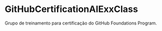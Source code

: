 # GitHubCertificationAIExxClass
Grupo de treinamento para certificação do GitHub Foundations Program.
